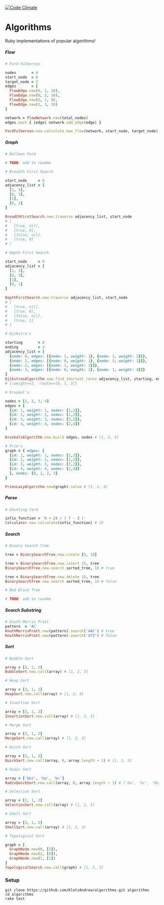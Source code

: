 [![Code Climate](https://codeclimate.com/github/KlotzAndrew/algorithms/badges/gpa.svg)](https://codeclimate.com/github/KlotzAndrew/algorithms)

# Algorithms

Ruby implementations of popular algorithms!

##### Flow
```ruby
# Ford Fulkerson

nodes       = 4
start_node  = 0
target_node = 3
edges       = [
  FlowEdge.new(0, 1, 10),
  FlowEdge.new(0, 2, 10),
  FlowEdge.new(2, 1, 9),
  FlowEdge.new(1, 3, 20)
]

network = FlowNetwork.new(total_nodes)
edges.each { |edge| network.add_edge(edge) }

FordFulkerson.new.calculate_max_flow(network, start_node, target_node) # 19
```

##### Graph
```ruby
# Bellman Ford

# TODO: add to readme
```

```ruby
# Breadth First Search

start_node     = 0
adjacency_list = [
  [1, 3],
  [0, 3],
  [1],
  [0, 1]
]

BreadthFirstSearch.new.traverse adjacency_list, start_node
# [
#   [true, nil],
#   [true, 0],
#   [false, nil],
#   [true, 0]
# ]
```

```ruby
# Depth First Search

start_node     = 0
adjacency_list = [
  [1, 3],
  [0, 3],
  [1],
  [0, 1]
]

DepthFirstSearch.new.traverse adjacency_list, start_node
# [
#   [true, nil],
#   [true, 0],
#   [false, nil],
#   [true, 1]
# ]
```

```ruby
# Djikstra's

starting       = 0
ending         = 3
adjacency_list = [
  {node: 0, edges: [{node: 1, weight: 1}, {node: 3, weight: 2}]},
  {node: 1, edges: [{node: 0, weight: 1}, {node: 3, weight: 1}]},
  {node: 2, edges: [{node: 1, weight: 1}]},
  {node: 3, edges: [{node: 0, weight: 1}, {node: 1, weight: 4}]}
]
DjikstrasAlgorithm.new.find_shortest_route adjacency_list, starting, ending
# {:weight=>2, :route=>[0, 1, 3]}
```

```ruby
# Kruskal's

nodes = [1, 2, 3, 4]
edges = [
  {id: 1, weight: 1, nodes: [1,3]},
  {id: 2, weight: 2, nodes: [1,2]},
  {id: 3, weight: 3, nodes: [3,2]},
  {id: 4, weight: 4, nodes: [2,4]}
]

KruskalsAlgorithm.new.build edges, nodes # [1, 2, 4]
```

```ruby
# Prim's
graph = { edges: [
  {id: 1, weight: 1, nodes: [1,3]},
  {id: 2, weight: 2, nodes: [1,2]},
  {id: 3, weight: 3, nodes: [3,2]},
  {id: 4, weight: 4, nodes: [2,4]}
  ], nodes: [0, 1, 2, 3]
}

PrimsLazyAlgorithm.new(graph).solve # [1, 2, 4]

```

##### Parse
```ruby
# Shunting Yard

infix_function = '9 + 24 / ( 7 - 3 )'
Calculator.new.calculate(infix_function) # 15
```

##### Search
```ruby
# Binary Search Tree

tree = BinarySearchTree.new.create [5, 10]

tree = BinarySearchTree.new.insert 15, tree
BinarySearchTree.new.search sorted_tree, 15 # true

tree = BinarySearchTree.new.delete 15, tree
BinarySearchTree.new.search sorted_tree, 15 # false
```

```ruby
# Red Black Tree

# TODO: add to readme
```

##### Search Substring
```ruby
# Knuth Morris Pratt
pattern  = 'AC'
KnuthMorrisPratt.new(pattern).search('AAC') # true
KnuthMorrisPratt.new(pattern).search('XYZ') # false
```

##### Sort
```ruby
# Bubble Sort

array = [3, 1, 2]
BubbleSort.new.call(array) # [1, 2, 3]
```

```ruby
# Heap Sort

array = [3, 1, 2]
HeapSort.new.call(array) # [1, 2, 3]
```

```ruby
# Insertion Sort

array = [3, 1, 2]
InsertionSort.new.call(array) # [1, 2, 3]
```

```ruby
# Merge Sort

array = [3, 1, 2]
MergeSort.new.call(array) # [1, 2, 3]
```

```ruby
# Quick Sort

array = [3, 1, 2]
QuickSort.new.call(array, 0, array.length - 1) # [1, 2, 3]
```

```ruby
# Radix Sort

array = ['bbz', 'ba', 'bc']
RadixQuickSort.new.call(array, 0, array.length - 1) # ['ba', 'bc', 'bbz']
```

```ruby
# Selection Sort

array = [3, 1, 2]
SelectionSort.new.call(array) # [1, 2, 3]
```

```ruby
# Shell Sort

array = [3, 1, 2]
ShellSort.new.call(array) # [1, 2, 3]
```

```ruby
# Topological Sort

graph = [
  GraphNode.new(0, [2]),
  GraphNode.new(2, [0]),
  GraphNode.new(1, [1])
]
TopologicalSearch.new.call(graph) # [1, 2, 3]
```

### Setup

```shell
git clone https://github.com/KlotzAndrew/algorithms.git algorithms
cd algorithms
rake test
```
